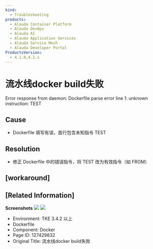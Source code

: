 ```yaml
---
kind:
  - Troubleshooting
products:
  - Alauda Container Platform
  - Alauda DevOps
  - Alauda AI
  - Alauda Application Services
  - Alauda Service Mesh
  - Alauda Developer Portal
ProductsVersion:
  - 4.1.0,4.2.x
---
```

<!-- A type of document that involves encountering a fault, diagnosing it, performing root cause analysis, and providing solutions. -->

# 流水线docker build失败

Error response from daemon: Dockerfile parse error line 1: unknown instruction: TEST

## Cause
- Dockerfile 填写有误，首行包含未知指令 TEST

## Resolution
- 修正 Dockerfile 中的错误指令，将 TEST 改为有效指令（如 FROM）

## [workaround]

## [Related Information]
**Screenshots**
![](assets/liu-shui-xian-docker-buildshi-bai/%E4%BC%81%E4%B8%9A%E5%BE%AE%E4%BF%A1%E6%88%AA%E5%9B%BE_c172e2f5-a914-4010-a0a0-bcf3155f3fcb_1661242436804_j1tvo.png)
![](assets/liu-shui-xian-docker-buildshi-bai/%E4%BC%81%E4%B8%9A%E5%BE%AE%E4%BF%A1%E6%88%AA%E5%9B%BE_b07c4bcb-75ea-44b2-a46c-2a58e045ea96_1661242431148_34ng8.png)
- Environment: TKE 3.4.2 以上
- Dockerfile
- Component: Docker
- Page ID: 127429832
- Original Title: 流水线docker build失败
